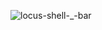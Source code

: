 ![locus-shell-_-bar](https://github.com/user-attachments/assets/1f3ef55a-60a6-42ff-a7c9-5098100ba323)
